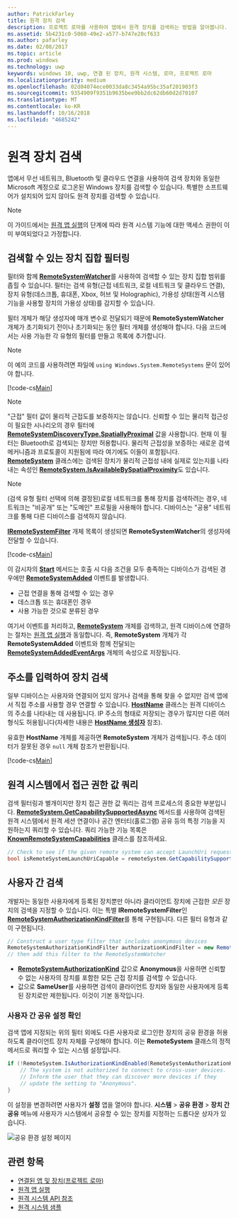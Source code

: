 ```yaml
---
author: PatrickFarley
title: 원격 장치 검색
description: 프로젝트 로마를 사용하여 앱에서 원격 장치를 검색하는 방법을 알아봅니다.
ms.assetid: 5b4231c0-5060-49e2-a577-b747e20cf633
ms.author: pafarley
ms.date: 02/08/2017
ms.topic: article
ms.prod: windows
ms.technology: uwp
keywords: windows 10, uwp, 연결 된 장치, 원격 시스템, 로마, 프로젝트 로마
ms.localizationpriority: medium
ms.openlocfilehash: 02d04074ece0033da8c3454a95bc35af201903f3
ms.sourcegitcommit: 9354909f9351b9635bee9bb2dc62db60d2d70107
ms.translationtype: MT
ms.contentlocale: ko-KR
ms.lasthandoff: 10/16/2018
ms.locfileid: "4685242"
---
```

# <a name="discover-remote-devices"></a>원격 장치 검색
앱에서 무선 네트워크, Bluetooth 및 클라우드 연결을 사용하여 검색 장치와 동일한 Microsoft 계정으로 로그온된 Windows 장치를 검색할 수 있습니다. 특별한 소프트웨어가 설치되어 있지 않아도 원격 장치를 검색할 수 있습니다.

> [!NOTE]
> 이 가이드에서는 [원격 앱 실행](launch-a-remote-app.md)의 단계에 따라 원격 시스템 기능에 대한 액세스 권한이 이미 부여되었다고 가정합니다.

## <a name="filter-the-set-of-discoverable-devices"></a>검색할 수 있는 장치 집합 필터링
필터와 함께 [**RemoteSystemWatcher**](https://msdn.microsoft.com/library/windows/apps/Windows.System.RemoteSystems.RemoteSystemWatcher)를 사용하여 검색할 수 있는 장치 집합 범위를 좁힐 수 있습니다. 필터는 검색 유형(근접 네트워크, 로컬 네트워크 및 클라우드 연결), 장치 유형(데스크톱, 휴대폰, Xbox, 허브 및 Holographic), 가용성 상태(원격 시스템 기능을 사용할 장치의 가용성 상태)를 감지할 수 있습니다.

필터 개체가 해당 생성자에 매개 변수로 전달되기 때문에 **RemoteSystemWatcher** 개체가 초기화되기 전이나 초기화되는 동안 필터 개체를 생성해야 합니다. 다음 코드에서는 사용 가능한 각 유형의 필터를 만들고 목록에 추가합니다.

> [!NOTE]
> 이 예의 코드를 사용하려면 파일에 `using Windows.System.RemoteSystems` 문이 있어야 합니다.

[!code-cs[Main](./code/DiscoverDevices/MainPage.xaml.cs#SnippetMakeFilterList)]

> [!NOTE]
> "근접" 필터 값이 물리적 근접도를 보증하지는 않습니다. 신뢰할 수 있는 물리적 접근성이 필요한 시나리오의 경우 필터에 [**RemoteSystemDiscoveryType.SpatiallyProximal**](https://docs.microsoft.com/uwp/api/windows.system.remotesystems.remotesystemdiscoverytype) 값을 사용합니다. 현재 이 필터는 Bluetooth로 검색되는 장치만 허용합니다. 물리적 근접성을 보증하는 새로운 검색 메커니즘과 프로토콜이 지원됨에 따라 여기에도 이들이 포함됩니다.  
[**RemoteSystem**](https://msdn.microsoft.com/library/windows/apps/Windows.System.RemoteSystems.RemoteSystem) 클래스에는 검색된 장치가 물리적 근접성 내에 실제로 있는지를 나타내는 속성인 [**RemoteSystem.IsAvailableBySpatialProximity**](https://docs.microsoft.com/uwp/api/Windows.System.RemoteSystems.RemoteSystem.IsAvailableByProximity)도 있습니다.

> [!NOTE]
> (검색 유형 필터 선택에 의해 결정된)로컬 네트워크를 통해 장치를 검색하려는 경우, 네트워크는 "비공개" 또는 "도메인" 프로필을 사용해야 합니다. 디바이스는 "공용" 네트워크를 통해 다른 디바이스를 검색하지 않습니다.

[**IRemoteSystemFilter**](https://msdn.microsoft.com/library/windows/apps/Windows.System.RemoteSystems.IRemoteSystemFilter) 개체 목록이 생성되면 **RemoteSystemWatcher**의 생성자에 전달할 수 있습니다.

[!code-cs[Main](./code/DiscoverDevices/MainPage.xaml.cs#SnippetCreateWatcher)]

이 감시자의 [**Start**](https://msdn.microsoft.com/library/windows/apps/Windows.System.RemoteSystems.RemoteSystemWatcher.Start) 메서드는 호출 시 다음 조건을 모두 충족하는 디바이스가 검색된 경우에만 [**RemoteSystemAdded**](https://msdn.microsoft.com/library/windows/apps/Windows.System.RemoteSystems.RemoteSystemWatcher.RemoteSystemAdded) 이벤트를 발생합니다.
* 근접 연결을 통해 검색할 수 있는 경우
* 데스크톱 또는 휴대폰인 경우
* 사용 가능한 것으로 분류된 경우

여기서 이벤트를 처리하고, [**RemoteSystem**](https://msdn.microsoft.com/library/windows/apps/Windows.System.RemoteSystems.RemoteSystem) 개체를 검색하고, 원격 디바이스에 연결하는 절차는 [원격 앱 실행](launch-a-remote-app.md)과 동일합니다. 즉, **RemoteSystem** 개체가 각 **RemoteSystemAdded** 이벤트와 함께 전달되는 [**RemoteSystemAddedEventArgs**](https://msdn.microsoft.com/library/windows/apps/Windows.System.RemoteSystems.RemoteSystemAddedEventArgs) 개체의 속성으로 저장됩니다.

## <a name="discover-devices-by-address-input"></a>주소를 입력하여 장치 검색
일부 디바이스는 사용자와 연결되어 있지 않거나 검색을 통해 찾을 수 없지만 검색 앱에서 직접 주소를 사용할 경우 연결할 수 있습니다. [**HostName**](https://msdn.microsoft.com/library/windows/apps/windows.networking.hostname.aspx) 클래스는 원격 디바이스의 주소를 나타내는 데 사용됩니다. IP 주소의 형태로 저장되는 경우가 많지만 다른 여러 형식도 허용됩니다(자세한 내용은 [**HostName 생성자**](https://msdn.microsoft.com/library/windows/apps/br207118.aspx) 참조).

유효한 **HostName** 개체를 제공하면 **RemoteSystem** 개체가 검색됩니다. 주소 데이터가 잘못된 경우 `null` 개체 참조가 반환됩니다.

[!code-cs[Main](./code/DiscoverDevices/MainPage.xaml.cs#SnippetFindByHostName)]

## <a name="querying-a-capability-on-a-remote-system"></a>원격 시스템에서 접근 권한 값 쿼리

검색 필터링과 별개이지만 장치 접근 권한 값 쿼리는 검색 프로세스의 중요한 부분입니다. [**RemoteSystem.GetCapabilitySupportedAsync**](https://docs.microsoft.com/uwp/api/windows.system.remotesystems.remotesystem.GetCapabilitySupportedAsync) 메서드를 사용하여 검색된 원격 시스템에서 원격 세션 연결이나 공간 엔터티(홀로그램) 공유 등의 특정 기능을 지원하는지 쿼리할 수 있습니다. 쿼리 가능한 기능 목록은 [**KnownRemoteSystemCapabilities**](https://docs.microsoft.com/uwp/api/windows.system.remotesystems.knownremotesystemcapabilities) 클래스를 참조하세요.

```csharp
// Check to see if the given remote system can accept LaunchUri requests
bool isRemoteSystemLaunchUriCapable = remoteSystem.GetCapabilitySupportedAsync(KnownRemoteSystemCapabilities.LaunchUri);
```

## <a name="cross-user-discovery"></a>사용자 간 검색

개발자는 동일한 사용자에게 등록된 장치뿐만 아니라 클라이언트 장치에 근접한 _모든_ 장치의 검색을 지정할 수 있습니다. 이는 특별 **IRemoteSystemFilter**인 [**RemoteSystemAuthorizationKindFilter**](https://docs.microsoft.com/uwp/api/windows.system.remotesystems.remotesystemauthorizationkindfilter)를 통해 구현됩니다. 다른 필터 유형과 같이 구현됩니다.

```csharp
// Construct a user type filter that includes anonymous devices
RemoteSystemAuthorizationKindFilter authorizationKindFilter = new RemoteSystemAuthorizationKindFilter(RemoteSystemAuthorizationKind.Anonymous);
// then add this filter to the RemoteSystemWatcher
```

* [**RemoteSystemAuthorizationKind**](https://docs.microsoft.com/uwp/api/windows.system.remotesystems.remotesystemauthorizationkind) 값으로 **Anonymous**을 사용하면 신뢰할 수 없는 사용자의 장치를 포함한 모든 근접 장치를 검색할 수 있습니다.
* 값으로 **SameUser**를 사용하면 검색이 클라이언트 장치와 동일한 사용자에게 등록된 장치로만 제한됩니다. 이것이 기본 동작입니다.

### <a name="checking-the-cross-user-sharing-settings"></a>사용자 간 공유 설정 확인

검색 앱에 지정되는 위의 필터 외에도 다른 사용자로 로그인한 장치의 공유 환경을 허용하도록 클라이언트 장치 자체를 구성해야 합니다. 이는 **RemoteSystem** 클래스의 정적 메서드로 쿼리할 수 있는 시스템 설정입니다.

```csharp
if (!RemoteSystem.IsAuthorizationKindEnabled(RemoteSystemAuthorizationKind.Anonymous)) {
    // The system is not authorized to connect to cross-user devices. 
    // Inform the user that they can discover more devices if they
    // update the setting to "Anonymous".
}
```

이 설정을 변경하려면 사용자가 **설정** 앱을 열어야 합니다. **시스템** > **공유 환경** > **장치 간 공유** 메뉴에 사용자가 시스템에서 공유할 수 있는 장치를 지정하는 드롭다운 상자가 있습니다.

![공유 환경 설정 페이지](images/shared-experiences-settings.png)

## <a name="related-topics"></a>관련 항목
* [연결된 앱 및 장치(프로젝트 로마)](connected-apps-and-devices.md)
* [원격 앱 실행](launch-a-remote-app.md)
* [원격 시스템 API 참조](https://msdn.microsoft.com/library/windows/apps/Windows.System.RemoteSystems)
* [원격 시스템 샘플](https://github.com/Microsoft/Windows-universal-samples/tree/dev/Samples/RemoteSystems)
